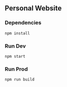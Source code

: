 ## Personal Website

### Dependencies
```npm install```

### Run Dev
```npm start```

### Run Prod
```npm run build```
